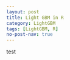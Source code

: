 ```yaml
---
layout: post
title: Light GBM in R
category: LightGBM 
tags: [LightGBM, R]
no-post-nav: true
---
```


test